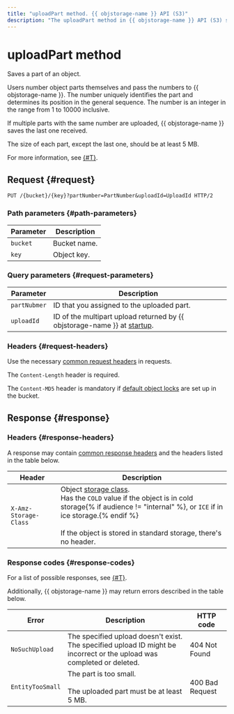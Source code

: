 ```yaml
---
title: "uploadPart method. {{ objstorage-name }} API (S3)"
description: "The uploadPart method in {{ objstorage-name }} API (S3) saves a part of the object. Users assign numbers to object parts and pass them to {{ objstorage-name }}. The number uniquely identifies the part and determines its position in the general sequence. The number is an integer in the range from 1 to 10000 inclusive."
---
```


# uploadPart method

Saves a part of an object.

Users number object parts themselves and pass the numbers to {{ objstorage-name }}. The number uniquely identifies the part and determines its position in the general sequence. The number is an integer in the range from 1 to 10000 inclusive.

If multiple parts with the same number are uploaded, {{ objstorage-name }} saves the last one received.

The size of each part, except the last one, should be at least 5 MB.

For more information, see [{#T}](../multipart.md).


## Request {#request}

```
PUT /{bucket}/{key}?partNumber=PartNumber&uploadId=UploadId HTTP/2
```

### Path parameters {#path-parameters}

| Parameter | Description |
----- | -----
| `bucket` | Bucket name. |
| `key` | Object key. |


### Query parameters {#request-parameters}

| Parameter | Description |
----- | -----
| `partNubmer` | ID that you assigned to the uploaded part. |
| `uploadId` | ID of the multipart upload returned by {{ objstorage-name }} at [startup](startupload.md). |


### Headers {#request-headers}

Use the necessary [common request headers](../common-request-headers.md) in requests.

The `Content-Length` header is required.

The `Content-MD5` header is mandatory if [default object locks](../../../concepts/object-lock.md#default) are set up in the bucket.


## Response {#response}

### Headers {#response-headers}

A response may contain [common response headers](../common-response-headers.md) and the headers listed in the table below.

| Header | Description |
----- | -----
| `X-Amz-Storage-Class` | Object [storage class](../../../concepts/storage-class.md).<br/>Has the `COLD` value if the object is in cold storage{% if audience != "internal" %}, or `ICE` if in ice storage.{% endif %}<br/><br/>If the object is stored in standard storage, there's no header. |


### Response codes {#response-codes}

For a list of possible responses, see [{#T}](../response-codes.md).

Additionally, {{ objstorage-name }} may return errors described in the table below.

| Error | Description | HTTP code |
----- | ----- | -----
| `NoSuchUpload` | The specified upload doesn't exist. The specified upload ID might be incorrect or the upload was completed or deleted. | 404 Not Found |
| `EntityTooSmall` | The part is too small.<br/><br/>The uploaded part must be at least 5 MB. | 400 Bad Request |


